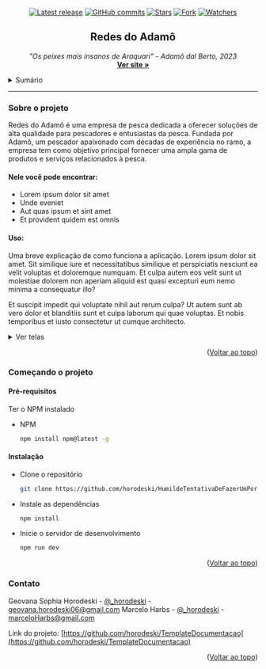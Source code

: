 <div align="center">
  
  [![Latest release](https://img.shields.io/github/v/release/horodeski/RedesDoAdamo?label=Latest%20release&style=social)](https://github.com/horodeski/RedesDoAdamo/releases/tag/v1.0.0)
  [![GitHub commits](https://img.shields.io/github/commits-since/horodeski/RedesDoAdamo/v1.0.0.svg?style=social)](https://github.com/horodeski/RedesDoAdamo/commit/)
  [![Stars](https://img.shields.io/github/stars/horodeski/RedesDoAdamo?style=social)](https://github.com/horodeski/RedesDoAdamo/stargazers)
  [![Fork](https://img.shields.io/github/forks/horodeski/RedesDoAdamo?style=social)](https://github.com/horodeski/RedesDoAdamo/network/members)
  [![Watchers](https://img.shields.io/github/watchers/horodeski/RedesDoAdamo?style=social)](hthttps://github.com/horodeski/RedesDoAdamo/watchers)
  
</div>


<a name="readme-top"></a>
<div align="center">
  <a href="https://github.com/horodeski/HumildeTentativaDeFazerUmPortfolio">
    <!-- logo se tiver 
    <img src="src/assets/img/logo.png" alt="Logo" width="200" height="200">
-->
  </a>

  <h2 align="center">Redes do Adamô</h2>

  <p align="center">
    <i>"Os peixes mais insanos de Araquari" - Adamô dal Berto, 2023 </i>
    <br />
    <a href="https://github.com/horodeski/TemplateDocumentacao"><strong>Ver site »</strong></a>
  </p>
</div>



<!-- TABLE OF CONTENTS -->
<details>
  <summary>Sumário</summary>
  <ol>
    <li>
      <a href="#sobre-o-projeto">Sobre o projeto</a>
      <ul>
        <li><a href="#nele-você-pode-encontrar">Nele você pode encontrar</a></li>
        <li><a href="#uso">Uso</a></li>
        <li><a href="#ver-telas">Ver telas</a></li>
      </ul>
    </li>
    <li>
      <a href="#começando-o-projeto">Começando o projeto</a>
      <ul>
        <li><a href="#pré-requisitos">Pré-requisitos</a></li>
        <li><a href="#instalação">Instalação</a></li>
      </ul>
    </li>
    <li><a href="#contato">Contato</a></li>
  </ol>
</details>

<hr>

<!-- ABOUT THE PROJECT -->
### Sobre o projeto
Redes do Adamô é uma empresa de pesca dedicada a oferecer soluções de alta qualidade para pescadores e entusiastas da pesca. Fundada por Adamô, um pescador apaixonado com décadas de experiência no ramo, a empresa tem como objetivo principal fornecer uma ampla gama de produtos e serviços relacionados à pesca.


    
#### Nele você pode encontrar:
* Lorem ipsum dolor sit amet
* Unde eveniet
* Aut quas ipsum et sint amet
* Et provident quidem est omnis



#### Uso:
Uma breve explicação de como funciona a aplicação. Lorem ipsum dolor sit amet. Sit similique iure et necessitatibus similique et perspiciatis nesciunt ea velit voluptas et doloremque numquam. Et culpa autem eos velit sunt ut molestiae dolorem non aperiam aliquid est quasi excepturi eum nemo minima a consequatur illo?

Et suscipit impedit qui voluptate nihil aut rerum culpa? Ut autem sunt ab vero dolor et blanditiis sunt et culpa laborum qui quae voluptas. Et nobis temporibus et iusto consectetur ut cumque architecto.

<details>
  <summary name="ver-telas">Ver telas</summary>
    <img src="screenshot.png" />
</details>

<p align="right">(<a href="#readme-top">Voltar ao topo</a>)</p>



<!-- GETTING STARTED -->
### Começando o projeto

#### Pré-requisitos
Ter o NPM instalado

* NPM
  ```sh
  npm install npm@latest -g
  ```

#### Instalação


* Clone o repositório
   ```sh
   git clone https://github.com/horodeski/HumildeTentativaDeFazerUmPortfolio
   ```

* Instale as dependências
  ```sh
  npm install
  ```

* Inicie o servidor de desenvolvimento

  ```sh
  npm run dev
  ```

<p align="right">(<a href="#readme-top">Voltar ao topo</a>)</p>

<!-- CONTACT -->
### Contato

Geovana Sophia Horodeski - [@_horodeski](https://twitter.com/_horodeski) - geovana.horodeski06@gmail.com
Marcelo Harbs - [@_horodeski](https://twitter.com/Harbs_lo) - marceloHarbs@gmail.com

Link do projeto: [https://github.com/horodeski/TemplateDocumentacao](https://github.com/horodeski/TemplateDocumentacao)


<p align="right">(<a href="#readme-top">Voltar ao topo</a>)</p>
